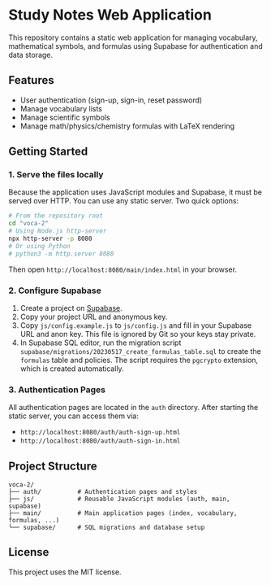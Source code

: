 # Study Notes Web Application

This repository contains a static web application for managing vocabulary, mathematical symbols, and formulas using Supabase for authentication and data storage.

## Features

- User authentication (sign-up, sign-in, reset password)
- Manage vocabulary lists
- Manage scientific symbols
- Manage math/physics/chemistry formulas with LaTeX rendering

## Getting Started

### 1. Serve the files locally

Because the application uses JavaScript modules and Supabase, it must be served over HTTP. You can use any static server. Two quick options:

```bash
# From the repository root
cd "voca-2"
# Using Node.js http-server
npx http-server -p 8080
# Or using Python
# python3 -m http.server 8080
```

Then open `http://localhost:8080/main/index.html` in your browser.

### 2. Configure Supabase

1. Create a project on [Supabase](https://supabase.com/).
2. Copy your project URL and anonymous key.
3. Copy `js/config.example.js` to `js/config.js` and fill in your Supabase URL and anon key. This file is ignored by Git so your keys stay private.
4. In Supabase SQL editor, run the migration script `supabase/migrations/20230517_create_formulas_table.sql` to create the `formulas` table and policies. The script requires the `pgcrypto` extension, which is created automatically.

### 3. Authentication Pages

All authentication pages are located in the `auth` directory. After starting the static server, you can access them via:

- `http://localhost:8080/auth/auth-sign-up.html`
- `http://localhost:8080/auth/auth-sign-in.html`

## Project Structure

```
voca-2/
├── auth/          # Authentication pages and styles
├── js/            # Reusable JavaScript modules (auth, main, supabase)
├── main/          # Main application pages (index, vocabulary, formulas, ...)
└── supabase/      # SQL migrations and database setup
```

## License

This project uses the MIT license.
